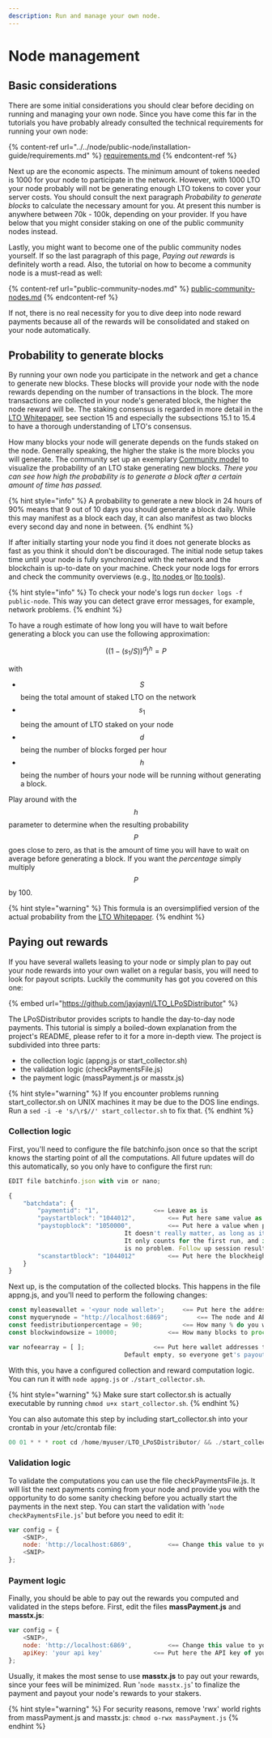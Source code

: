 ```yaml
---
description: Run and manage your own node.
---
```


# Node management

## Basic considerations

There are some initial considerations you should clear before deciding on running and managing your own node. Since you have come this far in the tutorials you have probably already consulted the technical requirements for running your own node:

{% content-ref url="../../node/public-node/installation-guide/requirements.md" %}
[requirements.md](../../node/public-node/installation-guide/requirements.md)
{% endcontent-ref %}

Next up are the economic aspects. The minimum amount of tokens needed is 1000 for your node to participate in the network. However, with 1000 LTO your node probably will not be generating enough LTO tokens to cover your server costs. You should consult the next paragraph _Probability to generate blocks_ to calculate the necessary amount for you. At present this number is anywhere between 70k - 100k, depending on your provider. If you have below that you might consider staking on one of the public community nodes instead.

Lastly, you might want to become one of the public community nodes yourself. If so the last paragraph of this page, _Paying out rewards_ is definitely worth a read. Also, the tutorial on how to become a community node is a must-read as well:

{% content-ref url="public-community-nodes.md" %}
[public-community-nodes.md](public-community-nodes.md)
{% endcontent-ref %}

If not, there is no real necessity for you to dive deep into node reward payments because all of the rewards will be consolidated and staked on your node automatically.

## Probability to generate blocks

By running your own node you participate in the network and get a chance to generate new blocks. These blocks will provide your node with the node rewards depending on the number of transactions in the block. The more transactions are collected in your node's generated block, the higher the node reward will be. The staking consensus is regarded in more detail in the [LTO Whitepaper](https://ltonetwork.com/documents/LTO%20Network%20-%20Technical%20Paper.pdf), see section 15 and especially the subsections 15.1 to 15.4 to have a thorough understanding of LTO's consensus.

How many blocks your node will generate depends on the funds staked on the node. Generally speaking, the higher the stake is the more blocks you will generate. The community set up an exemplary [Community model](https://docs.google.com/spreadsheets/u/0/d/1KcqI0Uay0ogJL8TILqKjESjiz0bwMrYeMz8k5TCUbHA/htmlview) to visualize the probability of an LTO stake generating new blocks. _There you can see how high the probability is to generate a block after a certain amount of time has passed._

{% hint style="info" %}
A probability to generate a new block in 24 hours of 90% means that 9 out of 10 days you should generate a block daily. While this may manifest as a block each day, it can also manifest as two blocks every second day and none in between.
{% endhint %}

If after initially starting your node you find it does not generate blocks as fast as you think it should don't be discouraged. The initial node setup takes time until your node is fully synchronized with the network and the blockchain is up-to-date on your machine. Check your node logs for errors and check the community overviews (e.g., [lto nodes ](https://www.ltonod.es/)or [lto tools](https://lto.tools/nodes/)).&#x20;

{% hint style="info" %}
To check your node's logs run `docker logs -f public-node`. This way you can detect grave error messages, for example, network problems.
{% endhint %}

To have a rough estimate of how long you will have to wait before generating a block you can use the following approximation:

$$
((1 - (s_1 / S ))^d)^h = P
$$

with

* $$S$$ being the total amount of staked LTO on the network
* $$s_1$$being the amount of LTO staked on your node
* $$d$$ being the number of blocks forged per hour
* $$h$$ being the number of hours your node will be running without generating a block.

Play around with the $$h$$ parameter to determine when the resulting probability $$P$$ goes close to zero, as that is the amount of time you will have to wait on average before generating a block. If you want the _percentage_ simply multiply $$P$$ by 100.

{% hint style="warning" %}
This formula is an oversimplified version of the actual probability from the [LTO Whitepaper](https://ltonetwork.com/documents/LTO%20Network%20-%20Technical%20Paper.pdf).&#x20;
{% endhint %}

## Paying out rewards

If you have several wallets leasing to your node or simply plan to pay out your node rewards into your own wallet on a regular basis, you will need to look for payout scripts. Luckily the community has got you covered on this one:

{% embed url="https://github.com/jayjaynl/LTO_LPoSDistributor" %}

The LPoSDistributor provides scripts to handle the day-to-day node payments. This tutorial is simply a boiled-down explanation from the project's README, please refer to it for a more in-depth view. The project is subdivided into three parts:

* the collection logic (appng.js or start\_collector.sh)
* the validation logic (checkPaymentsFile.js)
* the payment logic (massPayment.js or masstx.js)

{% hint style="warning" %}
If you encounter problems running start\_collector.sh on UNIX machines it may be due to the DOS line endings. Run a `sed -i -e 's/\r$//' start_collector.sh` to fix that.
{% endhint %}

### Collection logic

First, you'll need to configure the file batchinfo.json once so that the script knows the starting point of all the computations. All future updates will do this automatically, so you only have to configure the first run:

```javascript
EDIT file batchinfo.json with vim or nano;

{
    "batchdata": {
        "paymentid": "1",				<== Leave as is
        "paystartblock": "1044012",			<== Put here same value as 'scanstartblock'. It's when payouts should start
        "paystopblock": "1050000",			<== Put here a value when payouts should stop (i.e. paystartblock+5000)
							    It doesn't really matter, as long as it is higher than paystartblock.
							    It only counts for the first run, and if no blocks were forged yet, that
							    is no problem. Follow up session results are just queued up in line :-))
        "scanstartblock": "1044012"			<== Put here the blockheight of the first ACTIVE lease
    }
}
```

Next up, is the computation of the collected blocks. This happens in the file appng.js, and you'll need to perform the following changes:

```javascript
const myleasewallet = '<your node wallet>';		<== Put here the address of the wallet that your node uses
const myquerynode = "http://localhost:6869";		<== The node and API port that you use (defaults to localhost)
const feedistributionpercentage = 90;			<== How many % do you want to share with your leasers (defaults to 90%)
const blockwindowsize = 10000;				<== How many blocks to process for every subsequent paymentcycle.

var nofeearray = [ ];					<== Put here wallet addresses that you want to exclude from payments,
							    Default empty, so everyone get's payouts
```

With this, you have a configured collection and reward computation logic. You can run it with `node appng.js` or `./start_collector.sh`.

{% hint style="warning" %}
Make sure start collector.sh is actually executable by running `chmod u+x start_collector.sh`.&#x20;
{% endhint %}

You can also automate this step by including start\_collector.sh into your crontab in your /etc/crontab file:

```javascript
00 01 * * * root cd /home/myuser/LTO_LPoSDistributor/ && ./start_collector.sh
```

### Validation logic

To validate the computations you can use the file checkPaymentsFile.js. It will list the next payments coming from your node and provide you with the opportunity to do some sanity checking before you actually start the payments in the next step. You can start the validation with '`node checkPaymentsFile.js`' but before you need to edit it:

```javascript
var config = {
    <SNIP>,
    node: 'http://localhost:6869',			<== Change this value to your blockchain node/API port (defaults to localhost)
    <SNIP>
};
```

### Payment logic

Finally, you should be able to pay out the rewards you computed and validated in the steps before. First, edit the files **massPayment.js** and **masstx.js**:

```javascript
var config = {
    <SNIP>,
    node: 'http://localhost:6869',			<== Change this value to your blockchain node/API port (defaults to localhost)
    apiKey: 'your api key'				<== Put here the API key of your lto node
};
```

Usually, it makes the most sense to use **masstx.js** to pay out your rewards, since your fees will be minimized. Run '`node masstx.js`' to finalize the payment and payout your node's rewards to your stakers.

{% hint style="warning" %}
For security reasons, remove 'rwx' world rights from massPayment.js and masstx.js: `chmod o-rwx massPayment.js`
{% endhint %}
